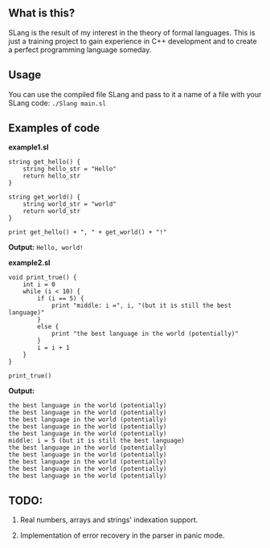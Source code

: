 ## What is this?

SLang is the result of my interest in the theory of formal languages. This is just a training project to gain experience in C++ development and to create a perfect programming language someday.

## Usage

You can use the compiled file SLang and pass to it a name of a file with your SLang code:
```./Slang main.sl```

## Examples of code
**example1.sl**
```
string get_hello() {
    string hello_str = "Hello"
    return hello_str
}

string get_world() {
    string world_str = "world"
    return world_str
}

print get_hello() + ", " + get_world() + "!"
```

**Output:**
```Hello, world!```


**example2.sl**
```
void print_true() {
    int i = 0
    while (i < 10) {
        if (i == 5) {
            print "middle: i =", i, "(but it is still the best language)"
        }
        else {
            print "the best language in the world (potentially)"
        }
        i = i + 1
    }
}

print_true()
```

**Output:**
```
the best language in the world (potentially) 
the best language in the world (potentially) 
the best language in the world (potentially) 
the best language in the world (potentially) 
the best language in the world (potentially) 
middle: i = 5 (but it is still the best language) 
the best language in the world (potentially) 
the best language in the world (potentially) 
the best language in the world (potentially) 
the best language in the world (potentially) 
the best language in the world (potentially)
```

## TODO:
1. Real numbers, arrays and strings' indexation support.

2. Implementation of error recovery in the parser in panic mode.
